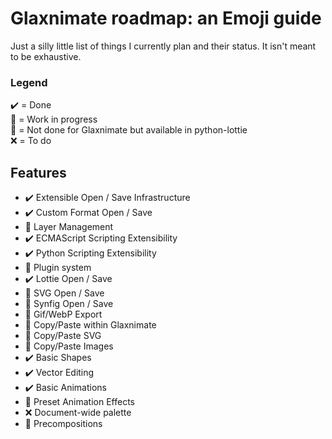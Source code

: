 # Glaxnimate roadmap: an Emoji guide

Just a silly little list of things I currently plan and their status. It isn't meant to be exhaustive.

### Legend
✔️ = Done<br>
🔧 = Work in progress<br>
🐍 = Not done for Glaxnimate but available in python-lottie<br>
❌ = To do<br>

## Features

* ✔️ Extensible Open / Save Infrastructure
* ✔️ Custom Format Open / Save
* 🔧 Layer Management
* ✔️ ECMAScript Scripting Extensibility
* ✔️ Python Scripting Extensibility
* 🔧 Plugin system
* ✔️ Lottie Open / Save
* 🔧 SVG Open / Save
* 🐍 Synfig Open / Save
* 🐍 Gif/WebP Export
* 🔧 Copy/Paste within Glaxnimate
* 🔧 Copy/Paste SVG
* 🔧 Copy/Paste Images
* ✔️ Basic Shapes
* ✔️ Vector Editing
* ✔️ Basic Animations
* 🐍 Preset Animation Effects
* ❌ Document-wide palette
* 🐍 Precompositions
